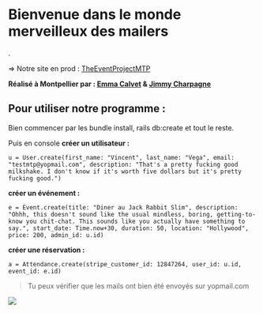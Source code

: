 # Bienvenue dans le monde merveilleux des mailers
.

=> Notre site en prod : 
[TheEventProjectMTP](https://the-eventbrite-project-mtp-2.herokuapp.com/)

  **Réalisé à Montpellier par : [Emma Calvet](https://github.com/emcalvet) & [Jimmy Charpagne](https://github.com/Hykios42/)**

## **Pour utiliser notre programme :**

Bien commencer par les bundle install, rails db:create et tout le reste.

Puis en console **créer un utilisateur :**

    u = User.create(first_name: "Vincent", last_name: "Vega", email: "testmtp@yopmail.com", description: "That's a pretty fucking good milkshake. I don't know if it's worth five dollars but it's pretty fucking good.")

**créer un événement :**

    e = Event.create(title: "Diner au Jack Rabbit Slim", description: "Ohhh, this doesn't sound like the usual mindless, boring, getting-to-know you chit-chat. This sounds like you actually have something to say.", start_date: Time.now+30, duration: 50, location: "Hollywood", price: 200, admin_id: u.id)

**créer une réservation :**

    a = Attendance.create(stripe_customer_id: 12847264, user_id: u.id, event_id: e.id)

> Tu peux vérifier que les mails ont bien été envoyés sur yopmail.com

![](https://media.giphy.com/media/UEbfQpfuK0xO0/giphy.gif)
